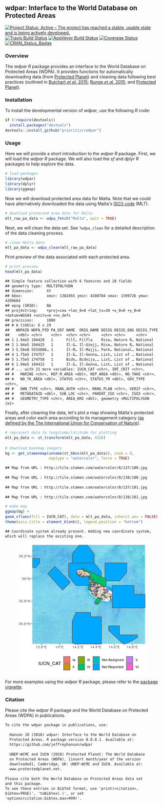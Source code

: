 
<!--- README.md is generated from README.Rmd. Please edit that file -->
wdpar: Interface to the World Database on Protected Areas
---------------------------------------------------------

[![Project Status: Active – The project has reached a stable, usable state and is being actively developed.](http://www.repostatus.org/badges/latest/active.svg)](http://www.repostatus.org/#active) [![Travis Build Status](https://img.shields.io/travis/prioritizr/wdpar/master.svg?label=Mac%20OSX%20%26%20Linux)](https://travis-ci.org/prioritizr/wdpar) [![AppVeyor Build Status](https://img.shields.io/appveyor/ci/prioritizr/wdpar/master.svg?label=Windows)](https://ci.appveyor.com/project/prioritizr/wdpar) [![Coverage Status](https://codecov.io/github/prioritizr/wdpar/coverage.svg?branch=master)](https://codecov.io/github/prioritizr/wdpar?branch=master) [![CRAN\_Status\_Badge](http://www.r-pkg.org/badges/version/wdpar)](https://CRAN.R-project.org/package=wdpar)

### Overview

The *wdpar R* package provides an interface to the World Database on Protected Areas (WDPA). It provides functions for automatically downloading data (from [Protected Planet](http://protectedplanet.net)) and cleaning data following best practices (outlined in [Butchart *et al.* 2015](https://dx.doi.org/10.1111/conl.12158); [Runge *et al.* 2015](https://dx.doi.org/10.1126/science.aac9180); and [Protected Planet](https://www.protectedplanet.net/c/calculating-protected-area-coverage)).

### Installation

To install the developmental version of *wdpar*, use the following *R* code:

``` r
if (!require(devtools))
  install.packages("devtools")
devtools::install_github("prioritizr/wdpar")
```

### Usage

Here we will provide a short introduction to the *wdpar R* package. First, we will load the *wdpar R* package. We will also load the *sf* and *dplyr R* packages to help explore the data.

``` r
# load packages
library(wdpar)
library(dplyr)
library(ggmap)
```

Now we will download protected area data for Malta. Note that we could have alternatively downloaded the data using Malta's [ISO3 code](https://en.wikipedia.org/wiki/ISO_3166-1_alpha-3) (MLT).

``` r
# download protected area data for Malta
mlt_raw_pa_data <- wdpa_fetch("Malta", wait = TRUE)
```

Next, we will clean the data set. See `?wdpa_clean` for a detailed description of the data cleaning process.

``` r
# clean Malta data
mlt_pa_data <- wdpa_clean(mlt_raw_pa_data)
```

Print preview of the data associated with each protected area.

``` r
# print preview
head(mlt_pa_data)
```

    ## Simple feature collection with 6 features and 28 fields
    ## geometry type:  MULTIPOLYGON
    ## dimension:      XY
    ## bbox:           xmin: 1382455 ymin: 4280784 xmax: 1399726 ymax: 4299684
    ## epsg (SRID):    NA
    ## proj4string:    +proj=cea +lon_0=0 +lat_ts=30 +x_0=0 +y_0=0 +datum=WGS84 +units=m +no_defs
    ## precision:      1000 
    ## # A tibble: 6 x 29
    ##   WDPAID WDPA_PID PA_DEF NAME  ORIG_NAME DESIG DESIG_ENG DESIG_TYPE
    ##    <dbl> <chr>    <chr>  <chr> <chr>     <chr> <chr>     <chr>     
    ## 1 1.94e5 194420   1      Filf… Filfla    Rise… Nature R… National  
    ## 2 1.94e5 194425   1      Il-G… Il-Gżejj… Rise… Nature R… National  
    ## 3 5.56e8 5555886… 1      Il-M… Il-Majji… Park… National… National  
    ## 4 1.75e5 174757   1      Il-Ġ… Il-Ġonna… List… List of … National  
    ## 5 1.75e5 174758   1      Bidn… Bidnija,… List… List of … National  
    ## 6 1.94e5 194415   1      Il-Ġ… Il-Ġonna… List… List of … National  
    ## # ... with 21 more variables: IUCN_CAT <chr>, INT_CRIT <chr>,
    ## #   MARINE <chr>, REP_M_AREA <dbl>, REP_AREA <dbl>, NO_TAKE <chr>,
    ## #   NO_TK_AREA <dbl>, STATUS <chr>, STATUS_YR <dbl>, GOV_TYPE <chr>,
    ## #   OWN_TYPE <chr>, MANG_AUTH <chr>, MANG_PLAN <chr>, VERIF <chr>,
    ## #   METADATAID <dbl>, SUB_LOC <chr>, PARENT_ISO <chr>, ISO3 <chr>,
    ## #   GEOMETRY_TYPE <chr>, AREA_KM2 <dbl>, geometry <MULTIPOLYGON [m]>

Finally, after cleaning the data, let's plot a map showing Malta's protected areas and color each area according to its management category ([as defined by the The International Union for Conservation of Nature](https://www.iucn.org/theme/protected-areas/about/protected-area-categories)).

``` r
# reproject data to longitude/latitude for plotting
mlt_pa_data <- st_transform(mlt_pa_data, 4326)

# download basemap imagery
bg <- get_stamenmap(unname(st_bbox(mlt_pa_data)), zoom = 8,
                    maptype = "watercolor", force = TRUE)
```

    ## Map from URL : http://tile.stamen.com/watercolor/8/137/100.jpg

    ## Map from URL : http://tile.stamen.com/watercolor/8/138/100.jpg

    ## Map from URL : http://tile.stamen.com/watercolor/8/137/101.jpg

    ## Map from URL : http://tile.stamen.com/watercolor/8/138/101.jpg

``` r
# make map
ggmap(bg) +
geom_sf(aes(fill = IUCN_CAT), data = mlt_pa_data, inherit.aes = FALSE) +
theme(axis.title = element_blank(), legend.position = "bottom")
```

    ## Coordinate system already present. Adding new coordinate system, which will replace the existing one.

<img src="man/figures/README-unnamed-chunk-8-1.png" style="display: block; margin: auto;" />

For more examples using the *wdpar R* package, please refer to the [package vignette](https://github.com/prioritizr/wdpar/articles/wdpar.html).

### Citation

Please cite the *wdpar R* package and the World Database on Protected Areas (WDPA) in publications.


    To cite the wdpar package in publications, use:

      Hanson JO (2018) wdpar: Interface to the World Database on
      Protected Areas. R package version 0.0.0.1. Available at:
      https://github.com/jeffreyhanson/wdpar

      UNEP-WCMC and IUCN (2018) Protected Planet: The World Database
      on Protected Areas (WDPA), [insert month/year of the version
      downloaded], Cambridge, UK: UNEP-WCMC and IUCN. Available at:
      www.protectedplanet.net.

    Please cite both the World Database on Protected Areas data set
    and this package.
    To see these entries in BibTeX format, use 'print(<citation>,
    bibtex=TRUE)', 'toBibtex(.)', or set
    'options(citation.bibtex.max=999)'.
